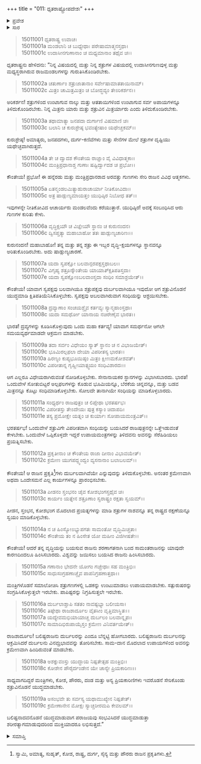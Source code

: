 +++
title = "011: ಧೃತರಾಷ್ಟ್ರೋಪದೇಶಃ"
+++

<details><summary>ಪ್ರವೇಶ</summary>


।।   ಓಂ ಓಂ ನಮೋ ನಾರಾಯಣಾಯ।।   ಶ್ರೀ ವೇದವ್ಯಾಸಾಯ ನಮಃ ।।

ಶ್ರೀ ಕೃಷ್ಣದ್ವೈಪಾಯನ ವೇದವ್ಯಾಸ ವಿರಚಿತ  

**ಶ್ರೀ ಮಹಾಭಾರತ**

**ಆಶ್ರಮವಾಸಿಕ ಪರ್ವ**

**ಆಶ್ರಮವಾಸ ಪರ್ವ**

**ಅಧ್ಯಾಯ 11**


</details>

<details><summary>ಸಾರ</summary>

ಯುಧಿಷ್ಠಿರನಿಗೆ ಧೃತರಾಷ್ಟ್ರನ ಉಪದೇಶ (1-19).


</details>

> 15011001 ಧೃತರಾಷ್ಟ್ರ ಉವಾಚ।  
15011001a ಮಂಡಲಾನಿ ಚ ಬುಧ್ಯೇಥಾಃ ಪರೇಷಾಮಾತ್ಮನಸ್ತಥಾ।  
15011001c ಉದಾಸೀನಗುಣಾನಾಂ ಚ ಮಧ್ಯಮಾನಾಂ ತಥೈವ ಚ।।

ಧೃತರಾಷ್ಟ್ರನು ಹೇಳಿದನು: “ನಿನ್ನ ವಿಷಯದಲ್ಲಿ ಮತ್ತು ನಿನ್ನ ಶತ್ರುಗಳ ವಿಷಯದಲ್ಲಿ ಉದಾಸೀನಗುಣವುಳ್ಳ ಮತ್ತು ಮಧ್ಯಸ್ಥರಾಗಿರುವ ರಾಜಮಂಡಲಗಳನ್ನು ಗುರುತಿಸಿಕೊಂಡಿರಬೇಕು.

> 15011002a ಚತುರ್ಣಾಂ ಶತ್ರುಜಾತಾನಾಂ ಸರ್ವೇಷಾಮಾತತಾಯಿನಾಮ್।  
15011002c ಮಿತ್ರಂ ಚಾಮಿತ್ರಮಿತ್ರಂ ಚ ಬೋದ್ಧವ್ಯಂ ತೇಽರಿಕರ್ಶನ।।

ಅರಿಕರ್ಶನ! ಶತ್ರುಗಳಿಂದ ಉಂಟಾಗುವ ನಾಲ್ಕು ಮತ್ತು ಆತತಾಯಿಗಳಿಂದ ಉಂಟಾಗುವ ಸರ್ವ ಅಪಾಯಗಳನ್ನೂ ತಿಳಿದುಕೊಂಡಿರಬೇಕು. ನಿನ್ನ ಮಿತ್ರನು ಯಾರು ಮತ್ತು ಶತ್ರುವಿನ ಮಿತ್ರರ್ಯಾರು ಎಂದು ತಿಳಿದುಕೊಂಡಿರಬೇಕು.

> 15011003a ತಥಾಮಾತ್ಯಾ ಜನಪದಾ ದುರ್ಗಾಣಿ ವಿಷಮಾಣಿ ಚ।  
15011003c ಬಲಾನಿ ಚ ಕುರುಶ್ರೇಷ್ಠ ಭವಂತ್ಯೇಷಾಂ ಯಥೇಚ್ಚಕಮ್।।

ಕುರುಶ್ರೇಷ್ಠ! ಅಮಾತ್ಯರು, ಜನಪದಗಳು, ದುರ್ಗ-ಕಣಿವೆಗಳು ಮತ್ತು ಸೇನೆಗಳ ಮೇಲೆ ಶತ್ರುಗಳ ದೃಷ್ಟಿಯು ಯಥೇಚ್ಛವಾಗಿರುತ್ತದೆ.

> 15011004a ತೇ ಚ ದ್ವಾದಶ ಕೌಂತೇಯ ರಾಜ್ಞಾಂ ವೈ ವಿವಿಧಾತ್ಮಕಾಃ।  
15011004c ಮಂತ್ರಿಪ್ರಧಾನಾಶ್ಚ ಗುಣಾಃ ಷಷ್ಟಿರ್ದ್ವಾದಶ ಚ ಪ್ರಭೋ।।

ಕೌಂತೇಯ! ಪ್ರಭೋ! ಈ ಹನ್ನೆರಡು ಮತ್ತು ಮಂತ್ರಿಪ್ರಧಾನರಾದ ಅರವತ್ತು ಗುಣಗಳು ಸೇರಿ ರಾಜನ ವಿವಿಧ ಆತ್ಮಕಗಳು.

> 15011005a ಏತನ್ಮಂಡಲಮಿತ್ಯಾಹುರಾಚಾರ್ಯಾ ನೀತಿಕೋವಿದಾಃ।  
15011005c ಅತ್ರ ಷಾಡ್ಗುಣ್ಯಮಾಯತ್ತಂ ಯುಧಿಷ್ಠಿರ ನಿಬೋಧ ತತ್।।

ಇವುಗಳನ್ನೇ ನೀತಿಕೋವಿದ ಆಚಾರ್ಯರು ಮಂಡಲವೆಂದು ಕರೆಯುತ್ತಾರೆ. ಯುಧಿಷ್ಠಿರ! ಅದಕ್ಕೆ ಸಂಬಂಧಿಸಿದ ಆರು ಗುಣಗಳ ಕುರಿತು ಕೇಳು.

> 15011006a ವೃದ್ಧಿಕ್ಷಯೌ ಚ ವಿಜ್ಞೇಯೌ ಸ್ಥಾನಂ ಚ ಕುರುನಂದನ।  
15011006c ದ್ವಿಸಪ್ತತ್ಯಾ ಮಹಾಬಾಹೋ ತತಃ ಷಾಡ್ಗುಣ್ಯಚಾರಿಣಃ।।

ಕುರುನಂದನ! ಮಹಾಬಾಹೋ! ತನ್ನ ಮತ್ತು ತನ್ನ ಶತ್ರು ಈ ಇಬ್ಬರ ವೃದ್ಧಿ-ಕ್ಷಯಗಳನ್ನೂ ಸ್ಥಾನವನ್ನೂ ಅರಿತುಕೊಂಡಿರಬೇಕು. ಅದು ಷಾಡ್ಗುಣ್ಯಚಾರಣೆ.

> 15011007a ಯದಾ ಸ್ವಪಕ್ಷೋ ಬಲವಾನ್ಪರಪಕ್ಷಸ್ತಥಾಬಲಃ।  
15011007c ವಿಗೃಹ್ಯ ಶತ್ರೂನ್ಕೌಂತೇಯ ಯಾಯಾತ್ಕ್ಷಿತಿಪತಿಸ್ತದಾ।  
15011007e ಯದಾ ಸ್ವಪಕ್ಷೋಽಬಲವಾಂಸ್ತದಾ ಸಂಧಿಂ ಸಮಾಶ್ರಯೇತ್।।

ಕೌಂತೇಯ! ಯಾವಾಗ ಸ್ವಪಕ್ಷವು ಬಲವಾಗಿಯೂ ಶತ್ರುಪಕ್ಷವು ದುರ್ಬಲವಾಗಿಯೂ ಇವುದೋ ಆಗ ಶತ್ರುವಿನೊಡನೆ ಯುದ್ಧಮಾಡಿ ಕ್ಷಿತಿಪತಿಯೆನಿಸಿಕೊಳ್ಳಬೇಕು. ಸ್ವಪಕ್ಷವು ಅಬಲವಾಗಿರುವಾಗ ಸಂಧಿಯನ್ನು ಆಶ್ರಯಿಸಬೇಕು.

> 15011008a ದ್ರವ್ಯಾಣಾಂ ಸಂಚಯಶ್ಚೈವ ಕರ್ತವ್ಯಃ ಸ್ಯಾನ್ಮಹಾಂಸ್ತಥಾ।  
15011008c ಯದಾ ಸಮರ್ಥೋ ಯಾನಾಯ ನಚಿರೇಣೈವ ಭಾರತ।।

ಭಾರತ! ದ್ರವ್ಯಗಳನ್ನು ಕೂಡಿಸಿಕೊಳ್ಳುವುದು ಒಂದು ಮಹಾ ಕರ್ತವ್ಯ! ಯಾವಾಗ ಸಮರ್ಥನೋ ಆಗಲೇ ಸಮಯವ್ಯರ್ಥಮಾಡದೇ ಆಕ್ರಮಣ ಮಾಡಬೇಕು.

> 15011009a ತದಾ ಸರ್ವಂ ವಿಧೇಯಂ ಸ್ಯಾತ್ ಸ್ಥಾನಂ ಚ ನ ವಿಭಾಜಯೇತ್।  
15011009c ಭೂಮಿರಲ್ಪಫಲಾ ದೇಯಾ ವಿಪರೀತಸ್ಯ ಭಾರತ।।  
15011010a ಹಿರಣ್ಯಂ ಕುಪ್ಯಭೂಯಿಷ್ಠಂ ಮಿತ್ರಂ ಕ್ಷೀಣಮಕೋಶವತ್।  
15011010c ವಿಪರೀತಾನ್ನ ಗೃಹ್ಣೀಯಾತ್ಸ್ವಯಂ ಸಂಧಿವಿಶಾರದಃ।।

ಆಗ ಎಲ್ಲರೂ ವಿಧೇಯರಾಗಿರುವಂತೆ ನೋಡಿಕೊಳ್ಳಬೇಕು. ಸೇನಾನಾಯಕರ ಸ್ಥಾನಗಳನ್ನು ವಿಭಾಗಿಸಬಾರದು. ಭಾರತ! ಒಂದುವೇಳೆ ಸೋತುಬಿಟ್ಟರೆ ಅಲ್ಪಫಲಗಳನ್ನು ಕೊಡುವ ಭೂಮಿಯನ್ನೂ, ಬೆರಕೆಯ ಚಿನ್ನವನ್ನೂ, ಮತ್ತು ಬಡವ ಮಿತ್ರನನ್ನೂ ಕೊಟ್ಟು ಸಂಧಿಮಾಡಿಕೊಳ್ಳಬೇಕು. ಸೋಲದೇ ತಾನಾಗಿಯೇ ಸಂಧಿಯನ್ನು ಮಾಡಿಕೊಳ್ಳಬಾರದು.

> 15011011a ಸಂಧ್ಯರ್ಥಂ ರಾಜಪುತ್ರಂ ಚ ಲಿಪ್ಸೇಥಾ ಭರತರ್ಷಭ।  
15011011c ವಿಪರೀತಸ್ತು ತೇಽದೇಯಃ ಪುತ್ರ ಕಸ್ಯಾಂ ಚಿದಾಪದಿ।  
15011011e ತಸ್ಯ ಪ್ರಮೋಕ್ಷೇ ಯತ್ನಂ ಚ ಕುರ್ಯಾಃ ಸೋಪಾಯಮಂತ್ರವಿತ್।।

ಭರತರ್ಷಭ! ಒಂದುವೇಳೆ ಶತ್ರುವಿಗೇ ವಿಪರೀತವಾಗಿ ಸಂಧಿಯನ್ನು ಬಯಸಿದರೆ ರಾಜಪುತ್ರನನ್ನೇ ಒತ್ತೆಇಡುವಂತೆ ಕೇಳಬೇಕು. ಒಂದುವೇಳೆ ಒಪ್ಪಿಕೊಳ್ಳದೇ ಇದ್ದರೆ ಉಪಾಯಮಂತ್ರಗಳನ್ನು ತಿಳಿದವನು ಅವನನ್ನು ಸೆರೆಹಿಡಿಯಲು ಪ್ರಯತ್ನಿಸಬೇಕು.

> 15011012a ಪ್ರಕೃತೀನಾಂ ಚ ಕೌಂತೇಯ ರಾಜಾ ದೀನಾಂ ವಿಭಾವಯೇತ್।  
15011012c ಕ್ರಮೇಣ ಯುಗಪದ್ದ್ವಂದ್ವಂ ವ್ಯಸನಾನಾಂ ಬಲಾಬಲಮ್।।

ಕೌಂತೇಯ! ಆ ರಾಜನ ಪ್ರಕೃತಿ[^1]ಗಳು ದುರ್ಬಲವಾಗಿವೆಯೇ ಎನ್ನುವುದನ್ನು ತಿಳಿದುಕೊಳ್ಳಬೇಕು. ಅನಂತರ ಕ್ರಮೇಣವಾಗಿ ಅಥವಾ ಒಂದೇಸಮನೆ ಎಲ್ಲ ಕಾರ್ಯಗಳನ್ನೂ ಪ್ರಾರಂಭಿಸಬೇಕು.

> 15011013a ಪೀಡನಂ ಸ್ತಂಭನಂ ಚೈವ ಕೋಶಭಂಗಸ್ತಥೈವ ಚ।  
15011013c ಕಾರ್ಯಂ ಯತ್ನೇನ ಶತ್ರೂಣಾಂ ಸ್ವರಾಷ್ಟ್ರಂ ರಕ್ಷತಾ ಸ್ವಯಮ್।।

ಪೀಡನ, ಸ್ತಂಭನ, ಕೋಶಭಂಗ ಮೊದಲಾದ ಪ್ರಯತ್ನಗಳನ್ನು ಮಾಡಿ ಶತ್ರುಗಳ ನಾಶವನ್ನೂ ತನ್ನ ರಾಷ್ಟ್ರದ ರಕ್ಷಣೆಯನ್ನೂ ಸ್ವಯಂ ಮಾಡಿಕೊಳ್ಳಬೇಕು.

> 15011014a ನ ಚ ಹಿಂಸ್ಯೋಽಭ್ಯುಪಗತಃ ಸಾಮಂತೋ ವೃದ್ಧಿಮಿಚ್ಚತಾ।  
15011014c ಕೌಂತೇಯ ತಂ ನ ಹಿಂಸೇತ ಯೋ ಮಹೀಂ ವಿಜಿಗೀಷತೇ।।

ಕೌಂತೇಯ! ಆದರೆ ತನ್ನ ವೃದ್ಧಿಯನ್ನು ಬಯಸುವ ರಾಜನು ಶರಣಾಗತನಾಗಿ ಬಂದ ಸಾಮಂತರಾಜನನ್ನು ಯಾವುದೇ ಕಾರಣದಿಂದಲೂ ಹಿಂಸಿಸಬಾರದು. ವಿಶ್ವವನ್ನು ಜಯಿಸಲು ಬಯಸಿದ ರಾಜನು ಹಿಂಸಿಸಬಾರದು.

> 15011015a ಗಣಾನಾಂ ಭೇದನೇ ಯೋಗಂ ಗಚ್ಚೇಥಾಃ ಸಹ ಮಂತ್ರಿಭಿಃ।  
15011015c ಸಾಧುಸಂಗ್ರಹಣಾಚ್ಚೈವ ಪಾಪನಿಗ್ರಹಣಾತ್ತಥಾ।।

ಮಂತ್ರಿಗಳೊಡನೆ ಸಮಾಲೋಚಿಸಿ ಶತ್ರುಗಣಗಳಲ್ಲಿ ಒಡಕನ್ನು ಉಂಟುಮಾಡಲು ಉಪಾಯಮಾಡಬೇಕು. ಸತ್ಪುರುಷರನ್ನು ಸಂಗ್ರಹಿಸಿಕೊಳ್ಳುತ್ತಲೇ ಇರಬೇಕು. ಪಾಪಿಷ್ಟರನ್ನು ನಿಗ್ರಹಿಸುತ್ತಲೇ ಇರಬೇಕು.

> 15011016a ದುರ್ಬಲಾಶ್ಚಾಪಿ ಸತತಂ ನಾವಷ್ಟಭ್ಯಾ ಬಲೀಯಸಾ।  
15011016c ತಿಷ್ಠೇಥಾ ರಾಜಶಾರ್ದೂಲ ವೈತಸೀಂ ವೃತ್ತಿಮಾಸ್ಥಿತಃ।।  
15011017a ಯದ್ಯೇವಮಭಿಯಾಯಾಚ್ಚ ದುರ್ಬಲಂ ಬಲವಾನ್ನೃಪಃ।  
15011017c ಸಾಮಾದಿಭಿರುಪಾಯೈಸ್ತಂ ಕ್ರಮೇಣ ವಿನಿವರ್ತಯೇತ್।।

ರಾಜಶಾರ್ದೂಲ! ಬಲಿಷ್ಟರಾಜನು ದುರ್ಬಲರನ್ನು ಎಂದೂ ಬೆನ್ನಟ್ಟಿ ಹೋಗಬಾರದು. ಬಲಿಷ್ಟರಾಜನು ದುರ್ಬಲನನ್ನು ಆಕ್ರಮಿಸಿದರೆ ದುರ್ಬಲನು ವಿನಮ್ರಭಾವವನ್ನು ತೋರಿಸಬೇಕು. ಸಾಮ-ದಾನ ಮೊದಲಾದ ಉಪಾಯಗಳಿಂದ ಅವನನ್ನು ಕ್ರಮೇಣವಾಗಿ ಹಿಂದಿರುವಂತೆ ಮಾಡಬೇಕು.

> 15011018a ಅಶಕ್ನುವಂಸ್ತು ಯುದ್ಧಾಯ ನಿಷ್ಪತೇತ್ಸಹ ಮಂತ್ರಿಭಿಃ।  
15011018c ಕೋಶೇನ ಪೌರೈರ್ದಂಡೇನ ಯೇ ಚಾನ್ಯೇ ಪ್ರಿಯಕಾರಿಣಃ।।

ಸಾಧ್ಯವಾಗದಿದ್ದರೆ ಮಂತ್ರಿಗಳು, ಕೋಶ, ಪೌರರು, ದಂಡ ಮತ್ತು ಅನ್ಯ ಪ್ರಿಯಕಾರಿಣಿಗಳು ಇವರೊಡನೆ ಸೇರಿಕೊಂಡು ಶತ್ರುವಿನೊಡನೆ ಯುದ್ಧಮಾಡಬೇಕು.

> 15011019a ಅಸಂಭವೇ ತು ಸರ್ವಸ್ಯ ಯಥಾಮುಖ್ಯೇನ ನಿಷ್ಪತೇತ್।  
15011019c ಕ್ರಮೇಣಾನೇನ ಮೋಕ್ಷಃ ಸ್ಯಾಚ್ಚರೀರಮಪಿ ಕೇವಲಮ್।।

ಬಲಿಷ್ಟನಾದವನೊಡನೆ ಯುದ್ಧಮಾಡುವಾಗ ಪರಾಜಯವು ಸಂಭವಿಸಿದರೆ ಯುದ್ಧಮಾಡುತ್ತಾ ಶರೀರತ್ಯಾಗಮಾಡುವುದರಿಂದ ಮುಕ್ತಿಯಾದರೂ ಲಭಿಸುತ್ತದೆ.”




<details><summary>ಸಮಾಪ್ತಿ</summary>

ಇತಿ ಶ್ರೀಮಹಾಭಾರತೇ ಆಶ್ರಮವಾಸಿಕೇ ಪರ್ವಣಿ ಆಶ್ರಮವಾಸಪರ್ವಣಿ ಧೃತರಾಷ್ಟ್ರೋಪದೇಶೇ ಏಕಾದಶೋಽಧ್ಯಾಯಃ।।  
ಇದು ಶ್ರೀಮಹಾಭಾರತದಲ್ಲಿ ಆಶ್ರಮವಾಸಿಕಪರ್ವದಲ್ಲಿ ಆಶ್ರಮವಾಸಪರ್ವದಲ್ಲಿ ಧೃತರಾಷ್ಟ್ರೋಪದೇಶ ಎನ್ನುವ ಹನ್ನೊಂದನೇ ಅಧ್ಯಾಯವು.

</details>

[^1]: ಸ್ವಾಮಿ, ಅಮಾತ್ಯ, ಸುಹೃತ್, ಕೋಶ, ರಾಷ್ಟ್ರ, ದುರ್ಗ, ಸೈನ್ಯ ಮತ್ತು ಪೌರರು ರಾಜನ ಪ್ರಕೃತಿಗಳು.

